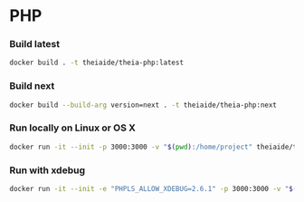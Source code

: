 # PHP

### Build latest

```bash
docker build . -t theiaide/theia-php:latest
```

### Build next

```bash
docker build --build-arg version=next . -t theiaide/theia-php:next
```

### Run locally on Linux or OS X

```bash
docker run -it --init -p 3000:3000 -v "$(pwd):/home/project" theiaide/theia-php:latest
```

### Run with xdebug

```bash
docker run -it --init -e "PHPLS_ALLOW_XDEBUG=2.6.1" -p 3000:3000 -v "$(pwd):/home/project" theiaide/theia-php:latest
```

